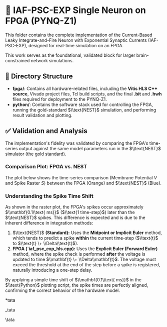 # **🧠 IAF-PSC-EXP Single Neuron on FPGA (PYNQ-Z1)**

This folder contains the complete implementation of the Current-Based Leaky Integrate-and-Fire Neuron with Exponential Synaptic Currents (IAF-PSC-EXP), designed for real-time simulation on an FPGA.

This work serves as the foundational, validated block for larger brain-constrained network simulations.

## **📁 Directory Structure**

* **fpga/**: Contains all hardware-related files, including the **Vitis HLS C++ source**, Vivado project files, Tcl build scripts, and the final **.bit** and **.hwh** files required for deployment to the PYNQ-Z1.  
* **python/**: Contains the software stack used for controlling the FPGA, running the gold-standard $\\text{NEST}$ simulation, and performing result validation and plotting.

## **✅ Validation and Analysis**

The implementation's fidelity was validated by comparing the FPGA's time-series output against the same model parameters run in the $\\text{NEST}$ simulator (the gold standard).

### **Comparison Plot: FPGA vs. NEST**

The plot below shows the time-series comparison (Membrane Potential $V$ and Spike Raster $S$) between the FPGA (Orange) and $\\text{NEST}$ (Blue).

### **Understanding the Spike Time Shift**

As shown in the raster plot, the FPGA's spikes occur approximately $\\mathbf{0.1\\text{ ms}}$ ($\\text{1 time-step}$) later than the $\\text{NEST}$ spikes. This difference is expected and is due to the inherent difference in integration methods:

1. $\\text{NEST}$ **(Standard):** Uses the **Midpoint or Implicit Euler** method, which tends to predict a spike **within** the current time-step ($\\text{t}$ to $\\text{t} \+ \\Delta\\text{t}$).  
2. **FPGA (`iaf\_psc\_exp\_hls.cpp):** Uses the **Explicit Euler (Forward Euler)** method, where the spike check is performed **after** the voltage is updated to time $\\mathbf{t} \+ \\Delta\\mathbf{t}$. The voltage must exceed the threshold at the end of the step before a spike is registered, naturally introducing a one-step delay.

By applying a simple time shift of $\\mathbf{0.1\\text{ ms}}$ in the $\\text{Python}$ plotting script, the spike times are perfectly aligned, confirming the correct behavior of the hardware model.

*tata

_tata

\tata
